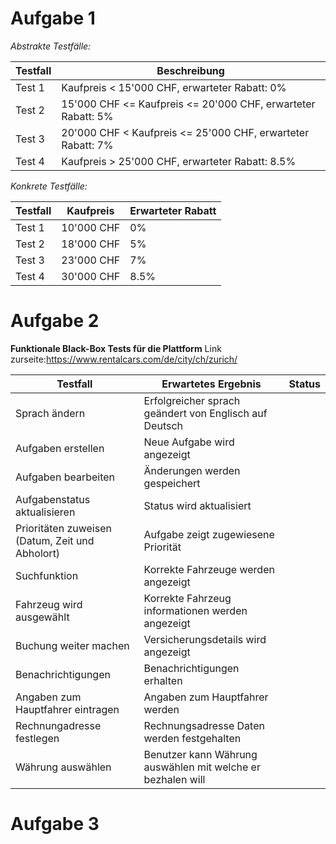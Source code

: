 # Aufgabe 1

*Abstrakte Testfälle:*

| Testfall | Beschreibung |
|----------|--------------|
| Test 1   | Kaufpreis < 15'000 CHF, erwarteter Rabatt: 0% |
| Test 2   | 15'000 CHF <= Kaufpreis <= 20'000 CHF, erwarteter Rabatt: 5% |
| Test 3   | 20'000 CHF < Kaufpreis <= 25'000 CHF, erwarteter Rabatt: 7% |
| Test 4   | Kaufpreis > 25'000 CHF, erwarteter Rabatt: 8.5% |

*Konkrete Testfälle:*

| Testfall | Kaufpreis | Erwarteter Rabatt |
|----------|-----------|-------------------|
| Test 1   | 10'000 CHF| 0%                |
| Test 2   | 18'000 CHF| 5%                |
| Test 3   | 23'000 CHF| 7%                |
| Test 4   | 30'000 CHF| 8.5%              |

# Aufgabe 2
**Funktionale Black-Box Tests für die Plattform**
Link zurseite:https://www.rentalcars.com/de/city/ch/zurich/

| Testfall                 | Erwartetes Ergebnis                | Status |
|--------------------------|------------------------------------|--------|
| Sprach ändern                 | Erfolgreicher sprach geändert von Englisch auf Deutsch               |        |
| Aufgaben erstellen       | Neue Aufgabe wird angezeigt        |        |
| Aufgaben bearbeiten      | Änderungen werden gespeichert      |        |
| Aufgabenstatus aktualisieren | Status wird aktualisiert       |        |
| Prioritäten zuweisen (Datum, Zeit und Abholort)    | Aufgabe zeigt zugewiesene Priorität|        |
| Suchfunktion             | Korrekte Fahrzeuge werden angezeigt |        |
| Fahrzeug wird ausgewählt            | Korrekte Fahrzeug informationen werden angezeigt |        |
| Buchung weiter machen     | Versicherungsdetails wird angezeigt    |        |
| Benachrichtigungen       | Benachrichtigungen erhalten        |        |
| Angaben zum Hauptfahrer eintragen  | Angaben zum Hauptfahrer werden        |        |
| Rechnungadresse festlegen  | Rechnungsadresse Daten werden festgehalten     |        |
| Währung auswählen                 | Benutzer kann Währung auswählen mit welche er bezhalen will   |        |

# Aufgabe 3
